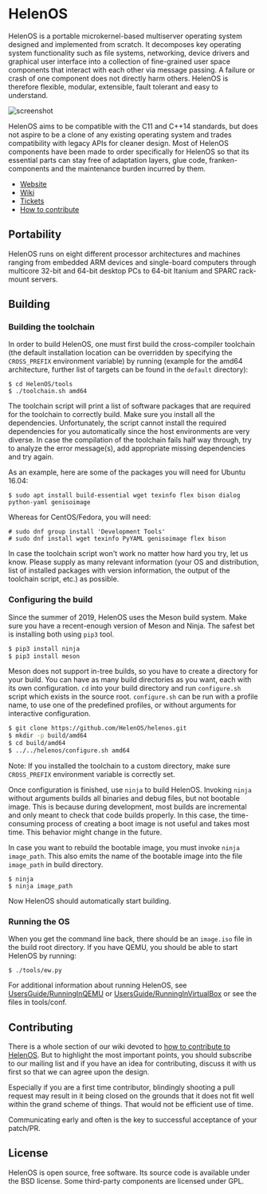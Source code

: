 # HelenOS

HelenOS is a portable microkernel-based multiserver operating
system designed and implemented from scratch. It decomposes key
operating system functionality such as file systems, networking,
device drivers and graphical user interface into a collection of
fine-grained user space components that interact with each other
via message passing. A failure or crash of one component does not
directly harm others. HelenOS is therefore flexible, modular,
extensible, fault tolerant and easy to understand.

![screenshot](http://www.helenos.org/raw-attachment/wiki/Screenshots/gui-14.1-aio.png "Screenshot")

HelenOS aims to be compatible with the C11 and C++14 standards, but does not
aspire to be a clone of any existing operating system and trades compatibility
with legacy APIs for cleaner design. Most of HelenOS components have been made
to order specifically for HelenOS so that its essential parts can stay free of
adaptation layers, glue code, franken-components and the maintenance burden
incurred by them.

* [Website](http://helenos.org)
* [Wiki](http://helenos.org/wiki)
* [Tickets](http://www.helenos.org/report/1)
* [How to contribute](http://www.helenos.org/wiki/HowToContribute)

## Portability

HelenOS runs on eight different processor architectures and machines ranging
from embedded ARM devices and single-board computers through multicore 32-bit
and 64-bit desktop PCs to 64-bit Itanium and SPARC rack-mount servers.

## Building

### Building the toolchain

In order to build HelenOS, one must first build the cross-compiler toolchain
(the default installation location can be overridden by specifying the
`CROSS_PREFIX` environment variable) by running (example for the amd64
architecture, further list of targets can be found in the `default` directory):

```
$ cd HelenOS/tools
$ ./toolchain.sh amd64
```

The toolchain script will print a list of software packages that are required
for the toolchain to correctly build. Make sure you install all the dependencies.
Unfortunately, the script cannot install the required dependencies for you automatically
since the host environments are very diverse. In case the compilation of the toolchain
fails half way through, try to analyze the error message(s), add appropriate missing
dependencies and try again.

As an example, here are some of the packages you will need for Ubuntu 16.04:

```
$ sudo apt install build-essential wget texinfo flex bison dialog python-yaml genisoimage
```

Whereas for CentOS/Fedora, you will need:

```
# sudo dnf group install 'Development Tools'
# sudo dnf install wget texinfo PyYAML genisoimage flex bison
```

In case the toolchain script won't work no matter how hard you try, let us know.
Please supply as many relevant information (your OS and distribution, list of
installed packages with version information, the output of the toolchain script, etc.) as
possible.

### Configuring the build

Since the summer of 2019, HelenOS uses the Meson build system.
Make sure you have a recent-enough version of Meson and Ninja.
The safest bet is installing both using `pip3` tool.

```sh
$ pip3 install ninja
$ pip3 install meson
```

Meson does not support in-tree builds, so you have to create a directory
for your build. You can have as many build directories as you want, each with
its own configuration. `cd` into your build directory and run `configure.sh`
script which exists in the source root. `configure.sh` can be run with a profile
name, to use one of the predefined profiles, or without arguments for interactive
configuration.

```sh
$ git clone https://github.com/HelenOS/helenos.git
$ mkdir -p build/amd64
$ cd build/amd64
$ ../../helenos/configure.sh amd64
```

Note: If you installed the toolchain to a custom directory, make sure `CROSS_PREFIX`
environment variable is correctly set.

Once configuration is finished, use `ninja` to build HelenOS.
Invoking `ninja` without arguments builds all binaries and
debug files, but not bootable image. This is because during
development, most builds are incremental and only meant to check
that code builds properly. In this case, the time-consuming process of
creating a boot image is not useful and takes most time. This behavior
might change in the future.

In case you want to rebuild the bootable image, you must invoke
`ninja image_path`. This also emits the name of the bootable image into the
file `image_path` in build directory.

```
$ ninja
$ ninja image_path
```

Now HelenOS should automatically start building.

### Running the OS

When you get the command line back, there should be an `image.iso` file in the build
root directory. If you have QEMU, you should be able to start HelenOS by running:

```
$ ./tools/ew.py
```

For additional information about running HelenOS, see
[UsersGuide/RunningInQEMU](http://www.helenos.org/wiki/UsersGuide/RunningInQEMU) or
[UsersGuide/RunningInVirtualBox](http://www.helenos.org/wiki/UsersGuide/RunningInVirtualBox) or
see the files in tools/conf.

## Contributing

There is a whole section of our wiki devoted to
[how to contribute to HelenOS](http://www.helenos.org/wiki/HowToContribute).
But to highlight the most important points, you should subscribe to
our mailing list and if you have an idea for contributing, discuss it
with us first so that we can agree upon the design.

Especially if you are a first time contributor, blindingly shooting
a pull request may result in it being closed on the grounds that it
does not fit well within the grand scheme of things. That would not
be efficient use of time.

Communicating early and often is the key to successful acceptance of
your patch/PR.

## License

HelenOS is open source, free software. Its source code is available under
the BSD license. Some third-party components are licensed under GPL.
